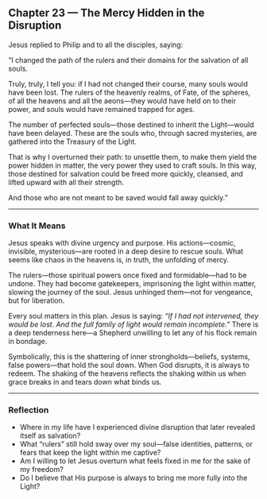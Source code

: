 ## Chapter 23 — The Mercy Hidden in the Disruption

Jesus replied to Philip and to all the disciples, saying:

“I changed the path of the rulers and their domains for the salvation of all souls.

Truly, truly, I tell you: if I had not changed their course, many souls would have been lost. The rulers of the heavenly realms, of Fate, of the spheres, of all the heavens and all the aeons—they would have held on to their power, and souls would have remained trapped for ages.

The number of perfected souls—those destined to inherit the Light—would have been delayed. These are the souls who, through sacred mysteries, are gathered into the Treasury of the Light.

That is why I overturned their path: to unsettle them, to make them yield the power hidden in matter, the very power they used to craft souls. In this way, those destined for salvation could be freed more quickly, cleansed, and lifted upward with all their strength.

And those who are not meant to be saved would fall away quickly.”

---

### What It Means

Jesus speaks with divine urgency and purpose. His actions—cosmic, invisible, mysterious—are rooted in a deep desire to rescue souls. What seems like chaos in the heavens is, in truth, the unfolding of mercy.

The rulers—those spiritual powers once fixed and formidable—had to be undone. They had become gatekeepers, imprisoning the light within matter, slowing the journey of the soul. Jesus unhinged them—not for vengeance, but for liberation.

Every soul matters in this plan. Jesus is saying: *“If I had not intervened, they would be lost. And the full family of light would remain incomplete.”* There is a deep tenderness here—a Shepherd unwilling to let any of his flock remain in bondage.

Symbolically, this is the shattering of inner strongholds—beliefs, systems, false powers—that hold the soul down. When God disrupts, it is always to redeem. The shaking of the heavens reflects the shaking within us when grace breaks in and tears down what binds us.

---

### Reflection

* Where in my life have I experienced divine disruption that later revealed itself as salvation?
* What “rulers” still hold sway over my soul—false identities, patterns, or fears that keep the light within me captive?
* Am I willing to let Jesus overturn what feels fixed in me for the sake of my freedom?
* Do I believe that His purpose is always to bring me more fully into the Light?
